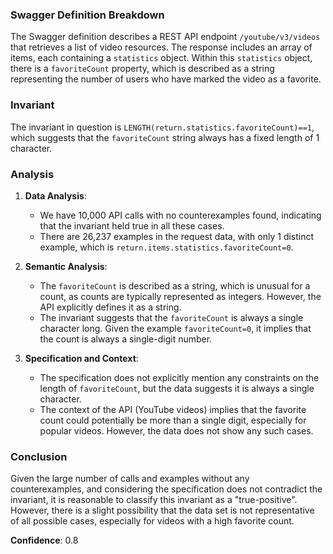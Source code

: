 ### Swagger Definition Breakdown

The Swagger definition describes a REST API endpoint `/youtube/v3/videos` that retrieves a list of video resources. The response includes an array of items, each containing a `statistics` object. Within this `statistics` object, there is a `favoriteCount` property, which is described as a string representing the number of users who have marked the video as a favorite.

### Invariant

The invariant in question is `LENGTH(return.statistics.favoriteCount)==1`, which suggests that the `favoriteCount` string always has a fixed length of 1 character.

### Analysis

1. **Data Analysis**: 
   - We have 10,000 API calls with no counterexamples found, indicating that the invariant held true in all these cases.
   - There are 26,237 examples in the request data, with only 1 distinct example, which is `return.items.statistics.favoriteCount=0`.

2. **Semantic Analysis**:
   - The `favoriteCount` is described as a string, which is unusual for a count, as counts are typically represented as integers. However, the API explicitly defines it as a string.
   - The invariant suggests that the `favoriteCount` is always a single character long. Given the example `favoriteCount=0`, it implies that the count is always a single-digit number.

3. **Specification and Context**:
   - The specification does not explicitly mention any constraints on the length of `favoriteCount`, but the data suggests it is always a single character.
   - The context of the API (YouTube videos) implies that the favorite count could potentially be more than a single digit, especially for popular videos. However, the data does not show any such cases.

### Conclusion

Given the large number of calls and examples without any counterexamples, and considering the specification does not contradict the invariant, it is reasonable to classify this invariant as a "true-positive". However, there is a slight possibility that the data set is not representative of all possible cases, especially for videos with a high favorite count.

**Confidence**: 0.8
